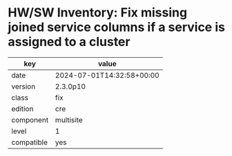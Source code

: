 [//]: # (werk v2)
# HW/SW Inventory: Fix missing joined service columns if a service is assigned to a cluster

key        | value
---------- | ---
date       | 2024-07-01T14:32:58+00:00
version    | 2.3.0p10
class      | fix
edition    | cre
component  | multisite
level      | 1
compatible | yes


